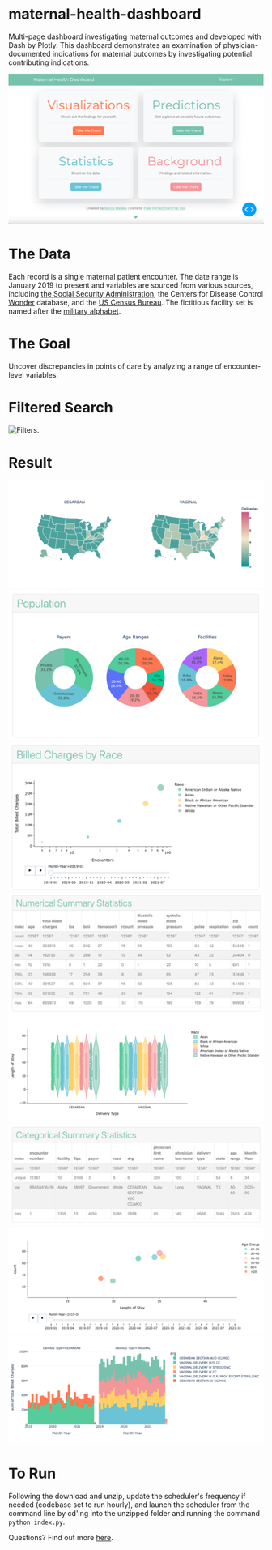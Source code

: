 # maternal-health-dashboard
Multi-page dashboard investigating maternal outcomes and developed with Dash by Plotly. This dashboard demonstrates an examination of physician-documented indications for maternal outcomes by investigating potential contributing indications.  

![Dashboard Home](https://github.com/becca-mayers/maternal-health-dashboard/blob/main/github-images/home.png)

# The Data
Each record is a single maternal patient encounter. The date range is January 2019 to present and variables are sourced from various sources, including [the Social Security Administration](https://www.ssa.gov/cgi-bin/popularnames.cgi), the Centers for Disease Control [Wonder](https://wonder.cdc.gov/wonder/sci_data/codes/fips/type_txt/cntyxref.asp) database, and the [US Census Bureau](https://www.census.gov/topics/population/race/about.html#:~:text=OMB%20requires%20five%20minimum%20categories,Hawaiian%20or%20Other%20Pacific%20Islander). The fictitious facility set is named after the [military alphabet](https://en.wikipedia.org/wiki/NATO_phonetic_alphabet). 

# The Goal
Uncover discrepancies in points of care by analyzing a range of encounter-level variables.

# Filtered Search 
![Filters](https://github.com/becca-mayers/maternal-health-dashboard/blob/main/github-images/visualizations-1.png). 

# Result 
![Delivery Type Maps](https://github.com/becca-mayers/maternal-health-dashboard/blob/main/github-images/linked-chloropleth-maps.png)
![Population Pie Graphs](https://github.com/becca-mayers/maternal-health-dashboard/blob/main/github-images/population-pie.png)
![Animated Billed Charges Scatter Plot](https://github.com/becca-mayers/maternal-health-dashboard/blob/main/github-images/animated-scatter-graph.png) 
![Numeric Statistics Table](https://github.com/becca-mayers/maternal-health-dashboard/blob/main/github-images/numeric-statistics.png)
![Length of Stay Violin Plot](https://github.com/becca-mayers/maternal-health-dashboard/blob/main/github-images/violin-plot.png)
![Categorical Statistics Table](https://github.com/becca-mayers/maternal-health-dashboard/blob/main/github-images/categorical-statistics.png)
![Animated Length of Stay x Age Group Scatter Plot](https://github.com/becca-mayers/maternal-health-dashboard/blob/main/github-images/los-age-animated-graph.png)
![Delivery Type x Diagnosis Histograms](https://github.com/becca-mayers/maternal-health-dashboard/blob/main/github-images/delivery-type-drg-histos.png)


# To Run
Following the download and unzip, update the scheduler's frequency if needed (codebase set to run hourly), and launch the scheduler from the command line by cd'ing into the unzipped folder and running the command  `python index.py`.

Questions? Find out more [here](https://www.beccamayers.com).
